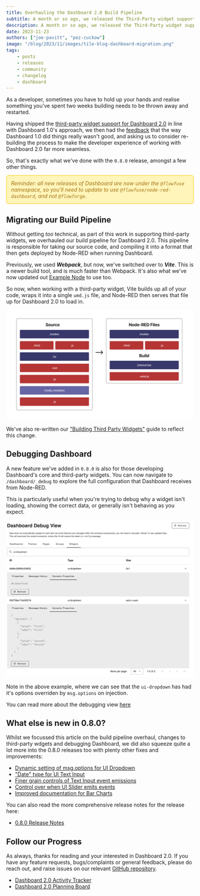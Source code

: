 ```yaml
---
title: Overhauling the Dashboard 2.0 Build Pipeline
subtitle: A month or so ago, we released the Third-Party widget support for Dashboard 2.0, but having seen the feedback, we missed the beat, so we've built it again!
description: A month or so ago, we released the Third-Party widget support for Dashboard 2.0, but having seen the feedback, we missed the beat, so we've built it again!
date: 2023-11-23
authors: ["joe-pavitt", "pez-cuckow"]
image: "/blog/2023/11/images/tile-blog-dashboard-migration.png"
tags:
    - posts
    - releases
    - community
    - changelog
    - dashboard
---
```


As a developer, sometimes you have to hold up your hands and realise something you've spent two weeks building needs to be thrown away and restarted.

<!--more-->

Having shipped the [third-party widget support for Dashboard 2.0](/blog/2023/10/dashboard-integrations/) in line with Dashboard 1.0's approach, we then had the [feedback](https://github.com/FlowFuse/node-red-dashboard/issues/307) that the way Dashboard 1.0 did things really wasn't good, and asking us to consider re-building the process to make the developer experience of working with Dashboard 2.0 far more seamless.

So, that's exactly what we've done with the `0.8.0` release, amongst a few other things.

<div style="background-color: #fff4b9; border:1px solid #ffc400; color: #a27110; padding: 12px; border-radius: 6px; font-style: italic;">Reminder: all new releases of Dashboard are now under the <code style="background-color: transparent;">@flowfuse</code> namespace, so you'll need to update to use <code style="background-color: transparent;">@flowfuse/node-red-dashboard</code>, and not <code style="background-color: transparent;">@flowforge</code>.</div>

## Migrating our Build Pipeline

Without getting _too_ technical, as part of this work in supporting third-party widgets, we overhauled our build pipeline for Dashboard 2.0. This pipeline is responsible for taking our source code, and compiling it into a format that then gets deployed by Node-RED when running Dashboard.

Previously, we used ***Webpack***, but now, we've switched over to ***Vite***. This is a newer build tool, and is much faster than Webpack. It's also what we've now updated out [Example Node](https://github.com/FlowFuse/node-red-dashboard-2-ui-example) to use too.

So now, when working with a third-party widget, Vite builds up all of your code, wraps it into a single `umd.js` file, and Node-RED then serves that file up for Dashboard 2.0 to load in.

![Vite Build Process](./images/dashboard-build.png)

We've also re-written our ["Building Third Party Widgets"](https://dashboard.flowfuse.com/contributing/widgets/third-party.html) guide to reflect this change.

## Debugging Dashboard

A new feature we've added in `0.8.0` is also for those developing Dashboard's core and third-party widgets. You can now navigate to `/dashboard/_debug` to explore the full configuration that Dashboard receives from Node-RED.

This is particularly useful when you're trying to debug why a widget isn't loading, showing the correct data, or generally isn't behaving as you expect. 

![Dashboard's Debug View](./images/debug-view.png)

Note in the above example, where we can see that the `ui-dropdown` has had it's options overriden by `msg.options` on injection.

You can read more about the debugging view [here](https://dashboard.flowfuse.com/contributing/widgets/debugging.html)

## What else is new in 0.8.0?

Whilst we focussed this article on the build pipeline overhaul, changes to third-party wdgets and debugging Dashboard, we did also squeeze quite a lot more into the 0.8.0 releases too with plenty other fixes and improvements:

- [Dynamic setting of msg.options for UI Dropdown](https://github.com/FlowFuse/node-red-dashboard/pull/345)
- ["Date" type for UI Text Input](https://github.com/FlowFuse/node-red-dashboard/pull/346)
- [Finer grain controls of Text Input event emissions](https://github.com/FlowFuse/node-red-dashboard/pull/365)
- [Control over when UI Slider emits events](https://github.com/FlowFuse/node-red-dashboard/pull/367)
- [Improved documentation for Bar Charts](https://github.com/FlowFuse/node-red-dashboard/pull/364)

You can also read the more comprehensive release notes for the release here:

- [0.8.0 Release Notes](https://github.com/FlowFuse/node-red-dashboard/releases/tag/v0.8.0)

## Follow our Progress

As always, thanks for reading and your interested in Dashboard 2.0. If you have any feature requests, bugs/complaints or general feedback, please do reach out, and raise issues on our relevant [GitHub repository](https://github.com/FlowFuse/node-red-dashboard).

- [Dashboard 2.0 Activity Tracker](https://github.com/orgs/FlowFuse/projects/15/views/1)
- [Dashboard 2.0 Planning Board](https://github.com/orgs/FlowFuse/projects/15/views/4)